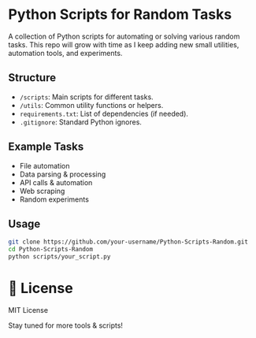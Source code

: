 # Python Scripts for Random Tasks

A collection of Python scripts for automating or solving various random tasks. This repo will grow with time as I keep adding new small utilities, automation tools, and experiments.

## Structure

- `/scripts`: Main scripts for different tasks.
- `/utils`: Common utility functions or helpers.
- `requirements.txt`: List of dependencies (if needed).
- `.gitignore`: Standard Python ignores.

## Example Tasks

- File automation
- Data parsing & processing
- API calls & automation
- Web scraping
- Random experiments

## Usage

```bash
git clone https://github.com/your-username/Python-Scripts-Random.git
cd Python-Scripts-Random
python scripts/your_script.py
```

# 📝 License
MIT License

Stay tuned for more tools & scripts!
